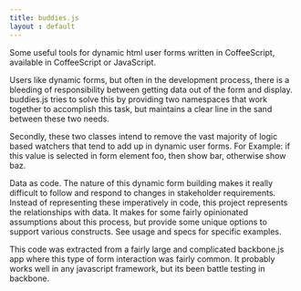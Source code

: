 ```yaml
---
title: buddies.js
layout : default
---
```


Some useful tools for dynamic html user forms written in CoffeeScript, available in CoffeeScript or JavaScript.

Users like dynamic forms, but often in the development process, there is a bleeding of responsibility between getting data out of the form and display. buddies.js tries to solve this by providing two namespaces that work together to accomplish this task, but maintains a clear line in the sand between these two needs.

Secondly, these two classes intend to remove the vast majority of logic based watchers that tend to add up in dynamic user forms. For Example: if this value is selected in form element foo, then show bar, otherwise show baz.

Data as code. The nature of this dynamic form building makes it really difficult to follow and respond to changes in stakeholder requirements. Instead of representing these imperatively in code, this project represents the relationships with data. It makes for some fairly opinionated assumptions about this process, but provide some unique options to support various constructs. See usage and specs for specific examples.

This code was extracted from a fairly large and complicated backbone.js app where this type of form interaction was fairly common. It probably works well in any javascript framework, but its been battle testing in backbone.
